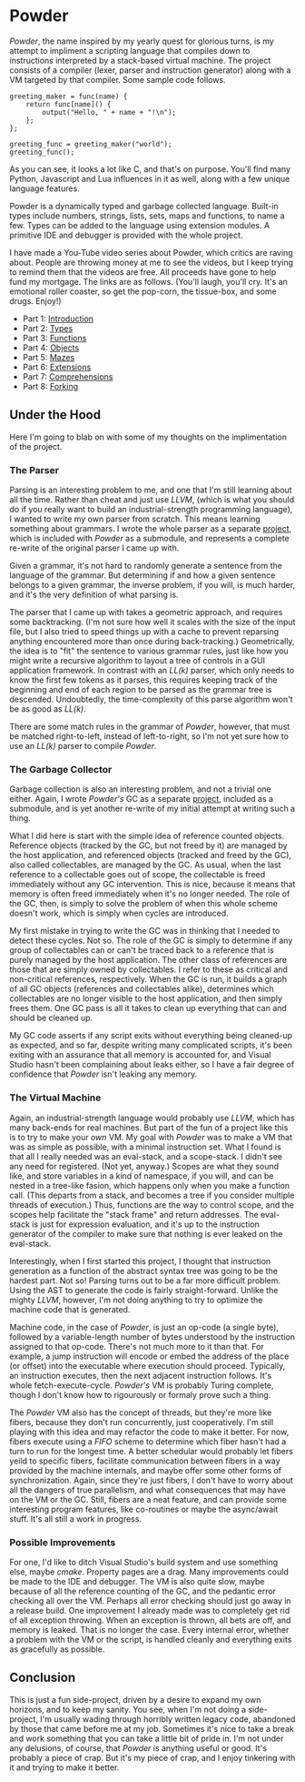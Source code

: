 # Powder

*Powder*, the name inspired by my yearly quest for glorious turns, is my attempt to impliment a scripting language that compiles down to instructions interpreted by a stack-based virtual machine.  The project consists of a compiler (lexer, parser and instruction generator) along with a VM targeted by that compiler.  Some sample code follows.

```
greeting_maker = func(name) {
    return func[name]() {
        output("Hello, " + name + "!\n");
    };
};

greeting_func = greeting_maker("world");
greeting_func();
```

As you can see, it looks a lot like C, and that's on purpose.  You'll find many Python, Javascript and Lua influences in it as well, along with a few unique language features.

Powder is a dynamically typed and garbage collected language.  Built-in types include numbers, strings, lists, sets, maps and functions, to name a few.  Types can be added to the language using extension modules.  A primitive IDE and debugger is provided with the whole project.

I have made a You-Tube video series about Powder, which critics are raving about.  People are throwing money at me to see the videos, but I keep trying to remind them that the videos are free.  All proceeds have gone to help fund my mortgage.  The links are as follows.  (You'll laugh, you'll cry.  It's an emotional roller coaster, so get the pop-corn, the tissue-box, and some drugs.  Enjoy!)

* Part 1: [Introduction](https://www.youtube.com/watch?v=awjfhq5j2EI)
* Part 2: [Types](https://www.youtube.com/watch?v=Aj3svD-MCU4)
* Part 3: [Functions](https://www.youtube.com/watch?v=PjEWqetVlVQ)
* Part 4: [Objects](https://www.youtube.com/watch?v=jUgLFbKQV-0)
* Part 5: [Mazes](https://www.youtube.com/watch?v=8jjUrTNph-E)
* Part 6: [Extensions](https://www.youtube.com/watch?v=8JldO1F1YA8)
* Part 7: [Comprehensions](https://www.youtube.com/watch?v=duKToQgUcys)
* Part 8: [Forking](https://www.youtube.com/watch?v=pIRvbT4MgnQ)

## Under the Hood

Here I'm going to blab on with some of my thoughts on the implimentation of the project.

### The Parser

Parsing is an interesting problem to me, and one that I'm still learning about all the time.  Rather than cheat and just use *LLVM*, (which is what you should do if you really want to build an industrial-strength programming language), I wanted to write my own parser from scratch.  This means learning something about grammars.  I wrote the whole parser as a separate [project](https://github.com/spencerparkin/ParseParty), which is included with *Powder* as a submodule, and represents a complete re-write of the original parser I came up with.

Given a grammar, it's not hard to randomly generate a sentence from the language of the grammar.  But determining if and how a given sentence belongs to a given grammar, the inverse problem, if you will, is much harder, and it's the very definition of what parsing is.

The parser that I came up with takes a geometric approach, and requires some backtracking.  (I'm not sure how well it scales with the size of the input file, but I also tried to speed things up with a cache to prevent reparsing anything encountered more than once during back-tracking.)  Geometrically, the idea is to "fit" the sentence to various grammar rules, just like how you might write a recursive algorithm to layout a tree of controls in a GUI application framework.  In contrast with an *LL(k)* parser, which only needs to know the first few tokens as it parses, this requires keeping track of the beginning and end of each region to be parsed as the grammar tree is descended.  Undoubtedly, the time-complexity of this parse algorithm won't be as good as *LL(k)*.

There are some match rules in the grammar of *Powder*, however, that must be matched right-to-left, instead of left-to-right, so I'm not yet sure how to use an *LL(k)* parser to compile *Powder*.

### The Garbage Collector

Garbage collection is also an interesting problem, and not a trivial one either.  Again, I wrote *Powder's* GC as a separate [project](https://github.com/spencerparkin/GarbageCollector), included as a submodule, and is yet another re-write of my initial attempt at writing such a thing.

What I did here is start with the simple idea of reference counted objects.  Reference objects (tracked by the GC, but not freed by it) are managed by the host application, and referenced objects (tracked and freed by the GC), also called collectables, are managed by the GC.  As usual, when the last reference to a collectable goes out of scope, the collectable is freed immediately without any GC intervention.  This is nice, because it means that memory is often freed immediately when it's no longer needed.  The role of the GC, then, is simply to solve the problem of when this whole scheme doesn't work, which is simply when cycles are introduced.

My first mistake in trying to write the GC was in thinking that I needed to detect these cycles.  Not so.  The role of the GC is simply to determine if any group of collectables can or can't be traced back to a reference that is purely managed by the host application.  The other class of references are those that are simply owned by collectables.  I refer to these as critical and non-critical references, respectively.  When the GC is run, it builds a graph of all GC objects (references and collectables alike), determines which collectables are no longer visible to the host application, and then simply frees them.  One GC pass is all it takes to clean up everything that can and should be cleaned up.

My GC code asserts if any script exits without everything being cleaned-up as expected, and so far, despite writing many complicated scripts, it's been exiting with an assurance that all memory is accounted for, and Visual Studio hasn't been complaining about leaks either, so I have a fair degree of confidence that *Powder* isn't leaking any memory.

### The Virtual Machine

Again, an industrial-strength language would probably use *LLVM*, which has many back-ends for real machines.  But part of the fun of a project like this is to try to make your *own* VM.  My goal with *Powder* was to make a VM that was as simple as possible, with a minimal instruction set.  What I found is that all I really needed was an eval-stack, and a scope-stack.  I didn't see any need for registered.  (Not yet, anyway.)  Scopes are what they sound like, and store variables in a kind of namespace, if you will, and can be nested in a tree-like fasion, which happens only when you make a function call.  (This departs from a stack, and becomes a tree if you consider multiple threads of execution.)  Thus, functions are the way to control scope, and the scopes help facilitate the "stack frame" and return addresses.  The eval-stack is just for expression evaluation, and it's up to the instruction generator of the compiler to make sure that nothing is ever leaked on the eval-stack.

Interestingly, when I first started this project, I thought that instruction generation as a function of the abstract syntax tree was going to be the hardest part.  Not so!  Parsing turns out to be a far more difficult problem.  Using the AST to generate the code is fairly straight-forward.  Unlike the mighty *LLVM*, however, I'm not doing anything to try to optimize the machine code that is generated.

Machine code, in the case of *Powder*, is just an op-code (a single byte), followed by a variable-length number of bytes understood by the instruction assigned to that op-code.  There's not much more to it than that.  For example, a jump instruction will encode or embed the address of the place (or offset) into the executable where execution should proceed.  Typically, an instruction executes, then the next adjacent instruction follows.  It's whole fetch-execute-cycle.  *Powder's* VM is probably Turing complete, though I don't know how to rigourously or formaly prove such a thing.

The *Powder* VM also has the concept of threads, but they're more like fibers, because they don't run concurrently, just cooperatively.  I'm still playing with this idea and may refactor the code to make it better.  For now, fibers execute using a *FIFO* scheme to determine which fiber hasn't had a turn to run for the longest time.  A better schedular would probably let fibers yeild to specific fibers, facilitate communication between fibers in a way provided by the machine internals, and maybe offer some other forms of synchronization.  Again, since they're just fibers, I don't have to worry about all the dangers of true parallelism, and what consequences that may have on the VM or the GC.  Still, fibers are a neat feature, and can provide some interesting program features, like co-routines or maybe the async/await stuff.  It's all still a work in progress.

### Possible Improvements

For one, I'd like to ditch Visual Studio's build system and use something else, maybe *cmake*.  Property pages are a drag.  Many improvements could be made to the IDE and debugger.  The VM is also quite slow, maybe because of all the reference counting of the GC, and the pedantic error checking all over the VM.  Perhaps all error checking should just go away in a release build.  One improvement I already made was to completely get rid of all exception throwing.  When an exception is thrown, all bets are off, and memory is leaked.  That is no longer the case.  Every internal error, whether a problem with the VM or the script, is handled cleanly and everything exits as gracefully as possible.

## Conclusion

This is just a fun side-project, driven by a desire to expand my own horizons, and to keep my sanity.  You see, when I'm not doing a side-project, I'm usually wading through horribly written legacy code, abandoned by those that came before me at my job.  Sometimes it's nice to take a break and work something that you can take a little bit of pride in.  I'm not under any delusions, of course, that *Powder* is anything useful or good.  It's probably a piece of crap.  But it's my piece of crap, and I enjoy tinkering with it and trying to make it better.